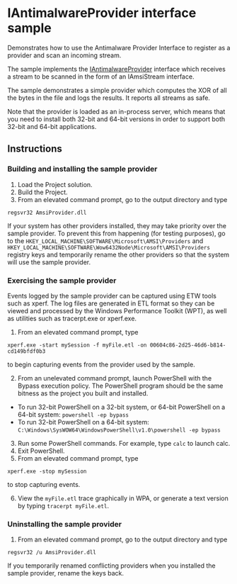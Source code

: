 # IAntimalwareProvider interface sample

Demonstrates how to use the Antimalware Provider Interface to register as a provider and scan an incoming stream.

The sample implements the
[IAntimalwareProvider](https://msdn.microsoft.com/en-us/library/windows/desktop/dn889593(v=vs.85).aspx) interface
which receives a stream to be scanned in the form of an IAmsiStream interface.

The sample demonstrates a simple provider which computes the XOR of all the bytes in the file and logs the results. It reports all streams as safe.

Note that the provider is loaded as an in-process server, which means that you need to install both 32-bit and 64-bit versions in order to support both 32-bit and 64-bit applications.

## Instructions

### Building and installing the sample provider

1. Load the Project solution.
2. Build the Project.
3. From an elevated command prompt, go to the output directory and type
````
regsvr32 AmsiProvider.dll
````

If your system has other providers installed, they may take priority over the sample provider.
To prevent this from happening (for testing purposes), go to the
`HKEY_LOCAL_MACHINE\SOFTWARE\Microsoft\AMSI\Providers`
and
`HKEY_LOCAL_MACHINE\SOFTWARE\Wow6432Node\Microsoft\AMSI\Providers`
registry keys and temporarily rename the other providers
so that the system will use the sample provider.

### Exercising the sample provider

Events logged by the sample provider
can be captured using ETW tools such as xperf. The log files are generated in
ETL format so they can be viewed and processed by the Windows Performance
Toolkit (WPT), as well as utilities such as tracerpt.exe or xperf.exe.

1. From an elevated command prompt, type
````
xperf.exe -start mySession -f myFile.etl -on 00604c86-2d25-46d6-b814-cd149bfdf0b3
````
to begin capturing events from the provider used by the sample.

2. From an unelevated command prompt, launch PowerShell with the Bypass execution policy.
The PowerShell program should be the same bitness as the project you built and installed.
* To run 32-bit PowerShell on a 32-bit system, or 64-bit PowerShell on a 64-bit system: `powershell -ep bypass`
* To run 32-bit PowerShell on a 64-bit system: `C:\Windows\SysWOW64\WindowsPowerShell\v1.0\powershell -ep bypass`
3. Run some PowerShell commands. For example, type `calc` to launch calc.
4. Exit PowerShell.
5. From an elevated command prompt, type
````
xperf.exe -stop mySession
````
to stop capturing events.

6. View the `myFile.etl` trace graphically in WPA, or generate a text version by typing `tracerpt myFile.etl`.

### Uninstalling the sample provider

1. From an elevated command prompt, go to the output directory and type
````
regsvr32 /u AmsiProvider.dll
````

If you temporarily renamed conflicting providers when you installed the sample provider, rename the keys back.
